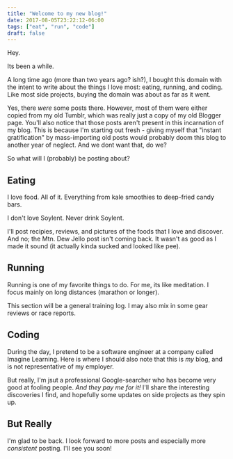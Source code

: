```yaml
---
title: "Welcome to my new blog!"
date: 2017-08-05T23:22:12-06:00
tags: ["eat", "run", "code"]
draft: false
---
```


Hey.

Its been a while.

A long time ago (more than two years ago? ish?), I bought this domain with the intent to write about the things I love most: eating, running, and coding. Like most side projects, buying the domain was about as far as it went.

Yes, there _were_ some posts there. However, most of them were either copied from my old Tumblr, which was really just a copy of my old Blogger page. You'll also notice that those posts aren't present in this incarnation of my blog. This is because I'm starting out fresh - giving myself that "instant gratification" by mass-importing old posts would probably doom this blog to another year of neglect. And we dont want that, do we?

So what will I (probably) be posting about?

## Eating

I love food. All of it. Everything from kale smoothies to deep-fried candy bars.

I don't love Soylent. Never drink Soylent.

I'll post recipies, reviews, and pictures of the foods that I love and discover. And no; the Mtn. Dew Jello post isn't coming back. It wasn't as good as I made it sound (it actually kinda sucked and looked like pee).

## Running

Running is one of my favorite things to do. For me, its like meditation. I focus mainly on long distances (marathon or longer).

This section will be a general training log. I may also mix in some gear reviews or race reports.

## Coding

During the day, I pretend to be a software engineer at a company called Imagine Learning. Here is where I should also note that this is _my_ blog, and is not representative of my employer.

But really, I'm jsut a professional Google-searcher who has become very good at fooling people. *And they pay me for it!* I'll share the interesting discoveries I find, and hopefully some updates on side projects as they spin up.

## But Really

I'm glad to be back. I look forward to more posts and especially more _consistent_ posting. I'll see you soon!
